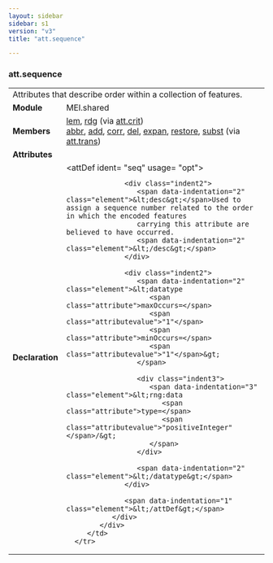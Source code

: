 ```yaml
---
layout: sidebar
sidebar: s1
version: "v3"
title: "att.sequence"

---
```


<div class="classSpec att">
   <h3 id="att.sequence">att.sequence</h3>
   <table class="wovenodd">
      <tr>
         <td colspan="2" class="wovenodd-col2">Attributes that describe order within a collection of features.</td>
      </tr>
      <tr>
         <td class="wovenodd-col1">
            <strong>Module</strong>
         </td>
         <td class="wovenodd-col2">MEI.shared</td>
      </tr>
      <tr>
         <td class="wovenodd-col1">
            <strong>Members</strong>
         </td>
         <td class="wovenodd-col2">
            <div class="parent">
               <div>
                  <a class="link_odd_elementSpec" href="/{{ site.baseurl }}/{{ page.version }}/elements/lem.html">lem</a>, 
                  <a class="link_odd_elementSpec" href="/{{ site.baseurl }}/{{ page.version }}/elements/rdg.html">rdg</a>
                  <span> (via 
                     <a class="link_odd_classSpec" href="/{{ site.baseurl }}/{{ page.version }}/attribute-classes/att.crit.html">att.crit</a>)
                  </span>
               </div>
               <div>
                  <a class="link_odd_elementSpec" href="/{{ site.baseurl }}/{{ page.version }}/elements/abbr.html">abbr</a>, 
                  <a class="link_odd_elementSpec" href="/{{ site.baseurl }}/{{ page.version }}/elements/add.html">add</a>, 
                  <a class="link_odd_elementSpec" href="/{{ site.baseurl }}/{{ page.version }}/elements/corr.html">corr</a>, 
                  <a class="link_odd_elementSpec" href="/{{ site.baseurl }}/{{ page.version }}/elements/del.html">del</a>, 
                  <a class="link_odd_elementSpec" href="/{{ site.baseurl }}/{{ page.version }}/elements/expan.html">expan</a>, 
                  <a class="link_odd_elementSpec" href="/{{ site.baseurl }}/{{ page.version }}/elements/restore.html">restore</a>, 
                  <a class="link_odd_elementSpec" href="/{{ site.baseurl }}/{{ page.version }}/elements/subst.html">subst</a>
                  <span> (via 
                     <a class="link_odd_classSpec" href="/{{ site.baseurl }}/{{ page.version }}/attribute-classes/att.trans.html">att.trans</a>)
                  </span>
               </div>
            </div>
         </td>
      </tr>
      <tr>
         <td class="wovenodd-col1">
            <strong>Attributes</strong>
         </td>
         <td class="wovenodd-col2"></td>
      </tr>
      <tr>
         <td class="wovenodd-col1">
            <strong>Declaration</strong>
         </td>
         <td class="wovenodd-col2">
            <div xml:space="preserve" class="pre">
               <div class="indent1">
                  <span data-indentation="1" class="element">&lt;attDef 
                     <span class="attribute">ident=</span>
                     <span class="attributevalue">"seq"</span> 
                     <span class="attribute">usage=</span>
                     <span class="attributevalue">"opt"</span>&gt;
                  </span>
                  
                  <div class="indent2">
                     <span data-indentation="2" class="element">&lt;desc&gt;</span>Used to assign a sequence number related to the order in which the encoded features
                     carrying this attribute are believed to have occurred.
                     <span data-indentation="2" class="element">&lt;/desc&gt;</span>
                  </div>
                  
                  <div class="indent2">
                     <span data-indentation="2" class="element">&lt;datatype 
                        <span class="attribute">maxOccurs=</span>
                        <span class="attributevalue">"1"</span> 
                        <span class="attribute">minOccurs=</span>
                        <span class="attributevalue">"1"</span>&gt;
                     </span>
                     
                     <div class="indent3">
                        <span data-indentation="3" class="element">&lt;rng:data 
                           <span class="attribute">type=</span>
                           <span class="attributevalue">"positiveInteger"</span>/&gt;
                        </span>
                     </div>
                     
                     <span data-indentation="2" class="element">&lt;/datatype&gt;</span>
                  </div>
                  
                  <span data-indentation="1" class="element">&lt;/attDef&gt;</span>
               </div>
            </div>
         </td>
      </tr>
   </table>
</div>